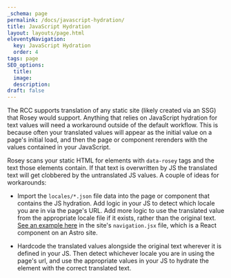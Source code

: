 ```yaml
---
_schema: page
permalink: /docs/javascript-hydration/
title: JavaScript Hydration
layout: layouts/page.html
eleventyNavigation:
  key: JavaScript Hydration
  order: 4
tags: page
SEO_options:
  title:
  image:
  description:
draft: false
---
```


The RCC supports translation of any static site (likely created via an SSG) that Rosey would support. Anything that relies on JavaScript hydration for text values will need a workaround outside of the default workflow. This is because often your translated values will appear as the initial value on a page's initial load, and then the page or component rerenders with the values contained in your JavaScript. 


Rosey scans your static HTML for elements with `data-rosey` tags and the text those elements contain. If that text is overwritten by JS the translated text will get clobbered by the untranslated JS values. A couple of ideas for workarounds:

- Import the `locales/*.json` file data into the page or component that contains the JS hydration. Add logic in your JS to detect which locale you are in via the page's URL. Add more logic to use the translated value from the appropriate locale file if it exists, rather than the original text. [See an example here](https://github.com/tomrcc/rosey-and-react-demo) in the site's `navigation.jsx` file, which is a React component on an Astro site.

- Hardcode the translated values alongside the original text wherever it is defined in your JS. Then detect whichever locale you are in using the page's url, and use the appropriate values in your JS to hydrate the element with the correct translated text.
